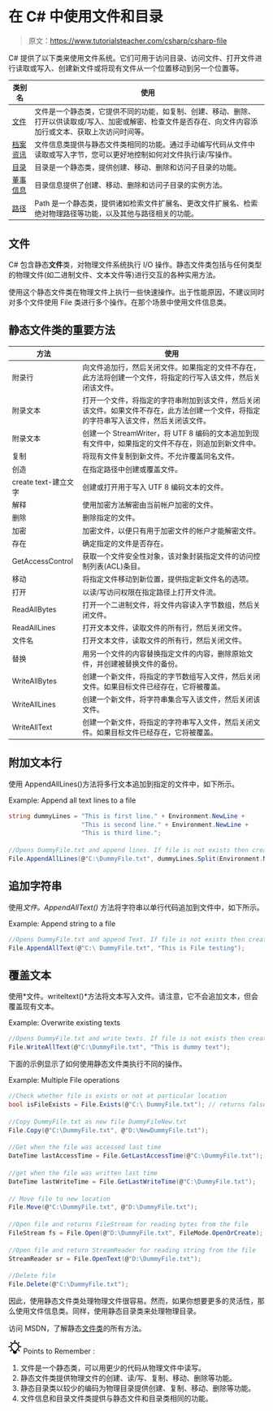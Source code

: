 # 在 C# 中使用文件和目录

> 原文：<https://www.tutorialsteacher.com/csharp/csharp-file>

C# 提供了以下类来使用文件系统。它们可用于访问目录、访问文件、打开文件进行读取或写入、创建新文件或将现有文件从一个位置移动到另一个位置等。

| 类别名 | 使用 |
| --- | --- |
| [文件](#file) | 文件是一个静态类，它提供不同的功能，如复制、创建、移动、删除、打开以供读取或/写入、加密或解密、检查文件是否存在、向文件内容添加行或文本、获取上次访问时间等。 |
| [档案资讯](/csharp/csharp-fileinfo) | 文件信息类提供与静态文件类相同的功能。通过手动编写代码从文件中读取或写入字节，您可以更好地控制如何对文件执行读/写操作。 |
| [目录](https://msdn.microsoft.com/en-us/library/system.io.directory(v=vs.110).aspx) | 目录是一个静态类，提供创建、移动、删除和访问子目录的功能。 |
| [董事信息](https://msdn.microsoft.com/en-us/library/system.io.directoryinfo(v=vs.110).aspx) | 目录信息提供了创建、移动、删除和访问子目录的实例方法。 |
| [路径](https://msdn.microsoft.com/en-us/library/system.io.path(v=vs.110).aspx) | Path 是一个静态类，提供诸如检索文件扩展名、更改文件扩展名、检索绝对物理路径等功能，以及其他与路径相关的功能。 |

## 文件

C# 包含静态**文件**类，对物理文件系统执行 I/O 操作。静态文件类包括与任何类型的物理文件(如二进制文件、文本文件等)进行交互的各种实用方法。

使用这个静态文件类在物理文件上执行一些快速操作。出于性能原因，不建议同时对多个文件使用 File 类进行多个操作。在那个场景中使用文件信息类。

## 静态文件类的重要方法

| 方法 | 使用 |
| --- | --- |
| 附录行 | 向文件追加行，然后关闭文件。如果指定的文件不存在，此方法将创建一个文件，将指定的行写入该文件，然后关闭该文件。 |
| 附录文本 | 打开一个文件，将指定的字符串附加到该文件，然后关闭该文件。如果文件不存在，此方法创建一个文件，将指定的字符串写入该文件，然后关闭该文件。 |
| 附录文本 | 创建一个 StreamWriter，将 UTF 8 编码的文本追加到现有文件中，如果指定的文件不存在，则追加到新文件中。 |
| 复制 | 将现有文件复制到新文件。不允许覆盖同名文件。 |
| 创造 | 在指定路径中创建或覆盖文件。 |
| create text-建立文字 | 创建或打开用于写入 UTF 8 编码文本的文件。 |
| 解释 | 使用加密方法解密由当前帐户加密的文件。 |
| 删除 | 删除指定的文件。 |
| 加密 | 加密文件，以便只有用于加密文件的帐户才能解密文件。 |
| 存在 | 确定指定的文件是否存在。 |
| GetAccessControl | 获取一个文件安全性对象，该对象封装指定文件的访问控制列表(ACL)条目。 |
| 移动 | 将指定文件移动到新位置，提供指定新文件名的选项。 |
| 打开 | 以读/写访问权限在指定路径上打开文件流。 |
| ReadAllBytes | 打开一个二进制文件，将文件内容读入字节数组，然后关闭文件。 |
| ReadAllLines | 打开文本文件，读取文件的所有行，然后关闭文件。 |
| 文件名 | 打开文本文件，读取文件的所有行，然后关闭文件。 |
| 替换 | 用另一个文件的内容替换指定文件的内容，删除原始文件，并创建被替换文件的备份。 |
| WriteAllBytes | 创建一个新文件，将指定的字节数组写入文件，然后关闭文件。如果目标文件已经存在，它将被覆盖。 |
| WriteAllLines | 创建一个新文件，将字符串集合写入该文件，然后关闭该文件。 |
| WriteAllText | 创建一个新文件，将指定的字符串写入文件，然后关闭文件。如果目标文件已经存在，它将被覆盖。 |

## 附加文本行

使用 AppendAllLines()方法将多行文本追加到指定的文件中，如下所示。

Example: Append all text lines to a file

```cs
string dummyLines = "This is first line." + Environment.NewLine +
                    "This is second line." + Environment.NewLine +
                    "This is third line.";

//Opens DummyFile.txt and append lines. If file is not exists then create and open.
File.AppendAllLines(@"C:\DummyFile.txt", dummyLines.Split(Environment.NewLine.ToCharArray()).ToList<string>()); 
```

## 追加字符串

使用*文件。AppendAllText()* 方法将字符串以单行代码追加到文件中，如下所示。

Example: Append string to a file

```cs
//Opens DummyFile.txt and append Text. If file is not exists then create and open.
File.AppendAllText(@"C:\ DummyFile.txt", "This is File testing"); 
```

## 覆盖文本

使用*文件。writeltext()*方法将文本写入文件。请注意，它不会追加文本，但会覆盖现有文本。

Example: Overwrite existing texts

```cs
//Opens DummyFile.txt and write texts. If file is not exists then create and open.
File.WriteAllText(@"C:\DummyFile.txt", "This is dummy text"); 
```

下面的示例显示了如何使用静态文件类执行不同的操作。

Example: Multiple File operations

```cs
//Check whether file is exists or not at particular location
bool isFileExists = File.Exists(@"C:\ DummyFile.txt"); // returns false

//Copy DummyFile.txt as new file DummyFileNew.txt
File.Copy(@"C:\DummyFile.txt", @"D:\NewDummyFile.txt");

//Get when the file was accessed last time 
DateTime lastAccessTime = File.GetLastAccessTime(@"C:\DummyFile.txt");

//get when the file was written last time
DateTime lastWriteTime = File.GetLastWriteTime(@"C:\DummyFile.txt");

// Move file to new location
File.Move(@"C:\DummyFile.txt", @"D:\DummyFile.txt");

//Open file and returns FileStream for reading bytes from the file
FileStream fs = File.Open(@"D:\DummyFile.txt", FileMode.OpenOrCreate);

//Open file and return StreamReader for reading string from the file
StreamReader sr = File.OpenText(@"D:\DummyFile.txt");

//Delete file
File.Delete(@"C:\DummyFile.txt"); 
```

因此，使用静态文件类处理物理文件很容易。然而，如果你想要更多的灵活性，那么使用文件信息类。同样，使用静态目录类来处理物理目录。

访问 MSDN，了解静态[文件类](https://msdn.microsoft.com/en-us/library/system.io.file(v=vs.110).aspx "File class members")的所有方法。

![](img/85db52f5404f0c468e1b194aa487d6a1.png)  Points to Remember :

1.  文件是一个静态类，可以用更少的代码从物理文件中读写。
2.  静态文件类提供物理文件的创建、读/写、复制、移动、删除等功能。
3.  静态目录类以较少的编码为物理目录提供创建、复制、移动、删除等功能。
4.  文件信息和目录文件类提供与静态文件和目录类相同的功能。